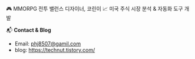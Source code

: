 

🎮 MMORPG 전투 밸런스 디자이너, 코린이
📈 미국 주식 시장 분석 & 자동화 도구 개발

📬 **Contact & Blog**  
- Email: phj8507@gamil.com
- blog: https://technut.tistory.com/
